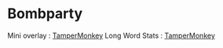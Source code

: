 # Bombparty
Mini overlay : 
[TamperMonkey](https://github.com/SuperRandomGuy/Bombparty/raw/master/BP%20Little%20Overlay.user.js)
Long Word Stats : 
[TamperMonkey](https://github.com/SuperRandomGuy/Bombparty/raw/master/BP%20Long%20Word.user.js)
